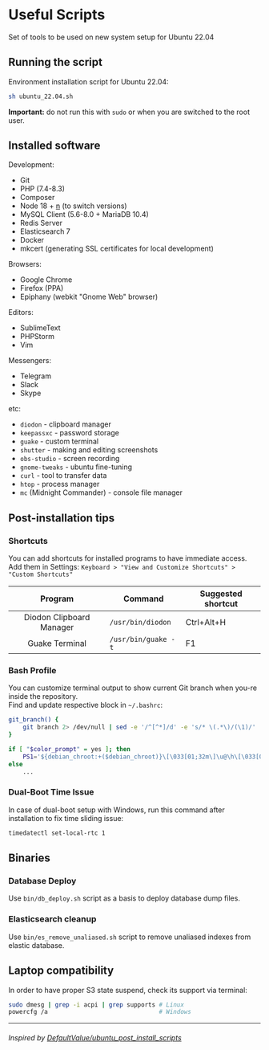 # Useful Scripts

Set of tools to be used on new system setup for Ubuntu 22.04

## Running the script

Environment installation script for Ubuntu 22.04:

```bash
sh ubuntu_22.04.sh
```

**Important:** do not run this with `sudo` or when you are switched to the root user.

## Installed software

Development:
- Git
- PHP (7.4-8.3)
- Composer
- Node 18 + [n](https://www.npmjs.com/package/n) (to switch versions)
- MySQL Client (5.6-8.0 + MariaDB 10.4)
- Redis Server
- Elasticsearch 7
- Docker
- mkcert (generating SSL certificates for local development)

Browsers:
- Google Chrome
- Firefox (PPA)
- Epiphany (webkit "Gnome Web" browser)

Editors:
- SublimeText
- PHPStorm
- Vim

Messengers:
- Telegram
- Slack
- Skype

etc:
- `diodon` - clipboard manager
- `keepassxc` - password storage
- `guake` - custom terminal
- `shutter` - making and editing screenshots
- `obs-studio` - screen recording
- `gnome-tweaks` - ubuntu fine-tuning
- `curl` - tool to transfer data
- `htop` - process manager
- `mc` (Midnight Commander) - console file manager

## Post-installation tips

### Shortcuts

You can add shortcuts for installed programs to have immediate access.  
Add them in Settings: `Keyboard > "View and Customize Shortcuts" > "Custom Shortcuts"`

| Program | Command | Suggested shortcut |
| :---: | --- | --- |
| Diodon Clipboard Manager | `/usr/bin/diodon` | Ctrl+Alt+H |
| Guake Terminal | `/usr/bin/guake -t` | F1 |

### Bash Profile

You can customize terminal output to show current Git branch when you-re inside the repository.  
Find and update respective block in `~/.bashrc`:

```bash
git_branch() {
    git branch 2> /dev/null | sed -e '/^[^*]/d' -e 's/* \(.*\)/(\1)/'
}

if [ "$color_prompt" = yes ]; then
    PS1='${debian_chroot:+($debian_chroot)}\[\033[01;32m\]\u@\h\[\033[00m\]:\[\033[01;34m\]\w \[\033[01;35m\]$(git_branch)\[\033[00m\]\$ '
else
    ...
```

### Dual-Boot Time Issue

In case of dual-boot setup with Windows, run this command after installation to fix time sliding issue:

```bash
timedatectl set-local-rtc 1
```

## Binaries

### Database Deploy

Use `bin/db_deploy.sh` script as a basis to deploy database dump files.

### Elasticsearch cleanup

Use `bin/es_remove_unaliased.sh` script to remove unaliased indexes from elastic database.

## Laptop compatibility

In order to have proper S3 state suspend, check its support via terminal:

```bash
sudo dmesg | grep -i acpi | grep supports # Linux
powercfg /a                               # Windows
```

---

###### Inspired by [DefaultValue/ubuntu_post_install_scripts](https://github.com/DefaultValue/ubuntu_post_install_scripts)
